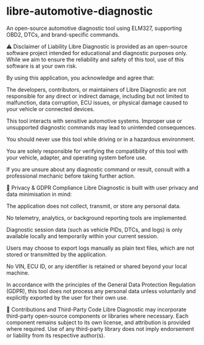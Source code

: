 # libre-automotive-diagnostic
An open-source automotive diagnostic tool using ELM327, supporting OBD2, DTCs, and brand-specific commands.

⚠️ Disclaimer of Liability
Libre Diagnostic is provided as an open-source software project intended for educational and diagnostic purposes only. While we aim to ensure the reliability and safety of this tool, use of this software is at your own risk.

By using this application, you acknowledge and agree that:

The developers, contributors, or maintainers of Libre Diagnostic are not responsible for any direct or indirect damage, including but not limited to malfunction, data corruption, ECU issues, or physical damage caused to your vehicle or connected devices.

This tool interacts with sensitive automotive systems. Improper use or unsupported diagnostic commands may lead to unintended consequences.

You should never use this tool while driving or in a hazardous environment.

You are solely responsible for verifying the compatibility of this tool with your vehicle, adapter, and operating system before use.

If you are unsure about any diagnostic command or result, consult with a professional mechanic before taking further action.

🔐 Privacy & GDPR Compliance
Libre Diagnostic is built with user privacy and data minimisation in mind:

The application does not collect, transmit, or store any personal data.

No telemetry, analytics, or background reporting tools are implemented.

Diagnostic session data (such as vehicle PIDs, DTCs, and logs) is only available locally and temporarily within your current session.

Users may choose to export logs manually as plain text files, which are not stored or transmitted by the application.

No VIN, ECU ID, or any identifier is retained or shared beyond your local machine.

In accordance with the principles of the General Data Protection Regulation (GDPR), this tool does not process any personal data unless voluntarily and explicitly exported by the user for their own use.

🔄 Contributions and Third-Party Code
Libre Diagnostic may incorporate third-party open-source components or libraries where necessary. Each component remains subject to its own license, and attribution is provided where required. Use of any third-party library does not imply endorsement or liability from its respective author(s).